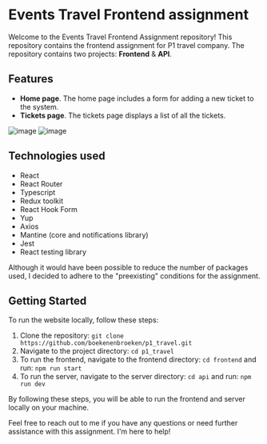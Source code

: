 # Events Travel Frontend assignment

Welcome to the Events Travel Frontend Assignment repository! This repository contains the frontend assignment for P1 travel company.
The repository contains two projects: **Frontend** & **API**.

## Features

- **Home page**. The home page includes a form for adding a new ticket to the system.
- **Tickets page**. The tickets page displays a list of all the tickets.

![image](https://github.com/boekenenbroeken/p1_travel/assets/19558184/94cff765-4a58-46cd-bf1b-fa113c26b48b)
![image](https://github.com/boekenenbroeken/p1_travel/assets/19558184/c6267021-7146-40fb-9c74-8e30c7420420)


## Technologies used

- React
- React Router
- Typescript
- Redux toolkit
- React Hook Form
- Yup
- Axios
- Mantine (core and notifications library)
- Jest
- React testing library

Although it would have been possible to reduce the number of packages used, I decided to adhere to the "preexisting" conditions for the assignment.

## Getting Started

To run the website locally, follow these steps:

1. Clone the repository: `git clone https://github.com/boekenenbroeken/p1_travel.git`
2. Navigate to the project directory: `cd p1_travel`
3. To run the frontend, navigate to the frontend directory: `cd frontend` and run: `npm run start`
4. To run the server, navigate to the server directory: `cd api` and run: `npm run dev`

By following these steps, you will be able to run the frontend and server locally on your machine.


Feel free to reach out to me if you have any questions or need further assistance with this assignment. I'm here to help!

